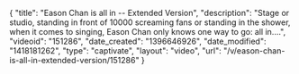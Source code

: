 {
    "title": "Eason Chan is all in -- Extended Version",
    "description": "Stage or studio, standing in front of 10000 screaming fans or standing in the shower, when it comes to singing, Eason Chan only knows one way to go: all in....",
    "videoid": "151286",
    "date_created": "1396646926",
    "date_modified": "1418181262",
    "type": "captivate",
    "layout": "video",
    "url": "\/v\/eason-chan-is-all-in-extended-version\/151286"
}